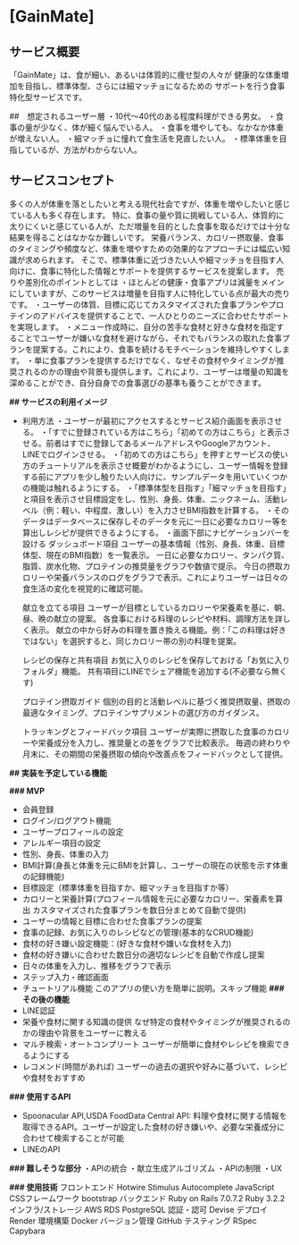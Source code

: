 # [GainMate]
## サービス概要
「GainMate」は、食が細い、あるいは体質的に痩せ型の人々が
健康的な体重増加を目指し、標準体型、さらには細マッチョになるための
サポートを行う食事特化型サービスです。


##　想定されるユーザー層
・10代～40代のある程度料理ができる男女。
・食事の量が少なく、体が細く悩んでいる人。
・食事を増やしても、なかなか体重が増えない人。
・細マッチョに憧れて食生活を見直したい人。
・標準体重を目指しているが、方法がわからない人。
## サービスコンセプト
多くの人が体重を落としたいと考える現代社会ですが、体重を増やしたいと感じている人も多く存在します。
特に、食事の量や質に挑戦している人、体質的に太りにくいと感じている人が、ただ増量を目的とした食事を取るだけでは十分な結果を得ることはなかなか難しいです。
栄養バランス、カロリー摂取量、食事のタイミングや頻度など、体重を増やすための効果的なアプローチには幅広い知識が求められます。
そこで、標準体重に近づきたい人や細マッチョを目指す人向けに、食事に特化した情報とサポートを提供するサービスを提案します。
売りや差別化のポイントとしては
・ほとんどの健康・食事アプリは減量をメインにしていますが、このサービスは増量を目指す人に特化している点が最大の売りです。
・ユーザーの体質、目標に応じてカスタマイズされた食事プランやプロテインのアドバイスを提供することで、一人ひとりのニーズに合わせたサポートを実現します。
・メニュー作成時に、自分の苦手な食材と好きな食材を指定することでユーザーが嫌いな食材を避けながら、それでもバランスの取れた食事プランを提案する。これにより、食事を続けるモチベーションを維持しやすくします。
・単に食事プランを提供するだけでなく、なぜその食材やタイミングが推奨されるのかの理由や背景も提供します。これにより、ユーザーは増量の知識を深めることができ、自分自身での食事選びの基準も養うことができます。

**## サービスの利用イメージ**
* 利用方法
  ・ユーザーが最初にアクセスするとサービス紹介画面を表示させる。
  ・「すでに登録されている方はこちら」「初めての方はこちら」と表示させる。前者はすでに登録してあるメールアドレスやGoogleアカウント、LINEでログインさせる。
  ・「初めての方はこちら」を押すとサービスの使い方のチュートリアルを表示させ概要がわかるようにし、ユーザー情報を登録する前にアプリを少し触りたい人向けに、サンプルデータを用いていくつかの機能は触れるようにする。
  ・「標準体型を目指す」「細マッチョを目指す」と項目を表示させ目標設定をし、性別、身長、体重、ニックネーム、活動レベル（例：軽い、中程度、激しい）を入力させBMI指数を計算する。
  ・そのデータはデータベースに保存しそのデータを元に一日に必要なカロリー等を算出しレシピが提供できるようにする。
  ・画面下部にナビゲーションバーを設ける
  ダッシュボード項目
ユーザーの基本情報（性別、身長、体重、目標体型、現在のBMI指数）を一覧表示。
一日に必要なカロリー、タンパク質、脂質、炭水化物、プロテインの推奨量をグラフや数値で提示。
今日の摂取カロリーや栄養バランスのログをグラフで表示。これによりユーザーは日々の食生活の変化を視覚的に確認可能。

  献立を立てる項目
ユーザーが目標としているカロリーや栄養素を基に、朝、昼、晩の献立の提案。
各食事における料理のレシピや材料、調理方法を詳しく表示。
献立の中から好みの料理を置き換える機能。例：「この料理は好きではない」を選択すると、同じカロリー帯の別の料理を提案。

  レシピの保存と共有項目
お気に入りのレシピを保存しておける「お気に入りフォルダ」機能。
共有項目にLINEでシェア機能を追加する(不必要なら無くす)

  プロテイン摂取ガイド
個別の目的と活動レベルに基づく推奨摂取量、摂取の最適なタイミング、プロテインサプリメントの選び方のガイダンス。

  トラッキングとフィードバック項目
ユーザーが実際に摂取した食事のカロリーや栄養成分を入力し、推奨量との差をグラフで比較表示。
毎週の終わりや月末に、その期間の栄養摂取の傾向や改善点をフィードバックとして提供。

**## 実装を予定している機能**

**### MVP**
* 会員登録
* ログイン/ログアウト機能
* ユーザープロフィールの設定
* アレルギー項目の設定
* 性別、身長、体重の入力
* BMI計算(身長と体重を元にBMIを計算し、ユーザーの現在の状態を示す体重の記録機能)
* 目標設定（標準体重を目指すか、細マッチョを目指すか等）
* カロリーと栄養計算(プロフィール情報を元に必要なカロリー、栄養素を算出
  カスタマイズされた食事プランを数日分まとめて自動で提供)
* ユーザーの情報と目標に合わせた食事プランの提案
* 食事の記録、お気に入りのレシピなどの管理(基本的なCRUD機能)
* 食材の好き嫌い設定機能：(好きな食材や嫌いな食材を入力)
* 食材の好き嫌いに合わせた数日分の適切なレシピを自動で作成し提案
* 日々の体重を入力し、推移をグラフで表示
* ステップ入力・確認画面
* チュートリアル機能
  このアプリの使い方を簡単に説明。スキップ機能
**### その後の機能**
* LINE認証
* 栄養や食材に関する知識の提供
  なぜ特定の食材やタイミングが推奨されるのかの理由や背景をユーザーに教える
* マルチ検索・オートコンプリート
  ユーザーが簡単に食材やレシピを検索できるようにする
* レコメンド(時間があれば)
  ユーザーの過去の選択や好みに基づいて、レシピや食材をおすすめ

**### 使用するAPI**
* Spoonacular API,USDA FoodData Central API: 料理や食材に関する情報を取得できるAPI。ユーザーが設定した食材の好き嫌いや、必要な栄養成分に合わせて検索することが可能
* LINEのAPI

**### 難しそうな部分**
・APIの統合
・献立生成アルゴリズム
・APIの制限
・UX


**### 使用技術**
フロントエンド
  Hotwire
  Stimulus Autocomplete
  JavaScript
CSSフレームワーク
  bootstrap
バックエンド
  Ruby on Rails 7.0.7.2
  Ruby 3.2.2
インフラ/ストレージ
  AWS
RDS
  PostgreSQL
認証・認可
  Devise
デプロイ
  Render
環境構築
  Docker
バージョン管理
  GitHub
テスティング
   RSpec
   Capybara